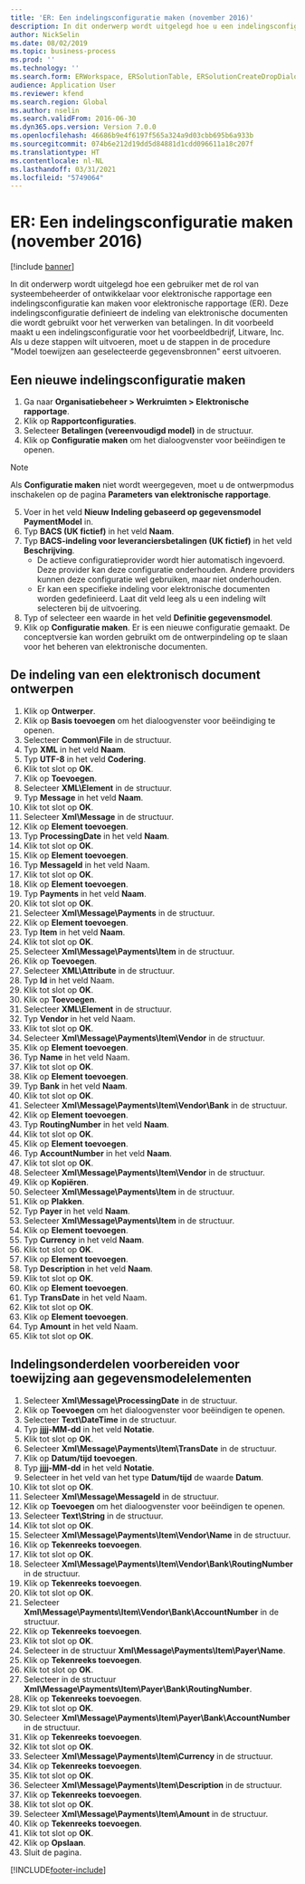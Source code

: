 ```yaml
---
title: 'ER: Een indelingsconfiguratie maken (november 2016)'
description: In dit onderwerp wordt uitgelegd hoe u een indelingsconfiguratie maakt voor Elektronische rapportage (ER).
author: NickSelin
ms.date: 08/02/2019
ms.topic: business-process
ms.prod: ''
ms.technology: ''
ms.search.form: ERWorkspace, ERSolutionTable, ERSolutionCreateDropDialog, EROperationDesigner, ERComponentTypeDropDialog
audience: Application User
ms.reviewer: kfend
ms.search.region: Global
ms.author: nselin
ms.search.validFrom: 2016-06-30
ms.dyn365.ops.version: Version 7.0.0
ms.openlocfilehash: 46686b9e4f6197f565a324a9d03cbb695b6a933b
ms.sourcegitcommit: 074b6e212d19dd5d84881d1cdd096611a18c207f
ms.translationtype: HT
ms.contentlocale: nl-NL
ms.lasthandoff: 03/31/2021
ms.locfileid: "5749064"
---
```

# <a name="er-create-a-format-configuration-november-2016"></a>ER: Een indelingsconfiguratie maken (november 2016)

[!include [banner](../../includes/banner.md)]

In dit onderwerp wordt uitgelegd hoe een gebruiker met de rol van systeembeheerder of ontwikkelaar voor elektronische rapportage een indelingsconfiguratie kan maken voor elektronische rapportage (ER). Deze indelingsconfiguratie definieert de indeling van elektronische documenten die wordt gebruikt voor het verwerken van betalingen. In dit voorbeeld maakt u een indelingsconfiguratie voor het voorbeeldbedrijf, Litware, Inc. Als u deze stappen wilt uitvoeren, moet u de stappen in de procedure "Model toewijzen aan geselecteerde gegevensbronnen" eerst uitvoeren.


## <a name="create-a-new-format-configuration"></a>Een nieuwe indelingsconfiguratie maken
1. Ga naar **Organisatiebeheer > Werkruimten > Elektronische rapportage**.
2. Klik op **Rapportconfiguraties**.
3. Selecteer **Betalingen (vereenvoudigd model)** in de structuur.
4. Klik op **Configuratie maken** om het dialoogvenster voor beëindigen te openen.

 > [!NOTE]
 > Als **Configuratie maken** niet wordt weergegeven, moet u de ontwerpmodus inschakelen op de pagina **Parameters van elektronische rapportage**. 
 
5. Voer in het veld **Nieuw** **Indeling gebaseerd op gegevensmodel PaymentModel** in.
6. Typ **BACS (UK fictief)** in het veld **Naam**.
7. Typ **BACS-indeling voor leveranciersbetalingen (UK fictief)** in het veld **Beschrijving**.
    * De actieve configuratieprovider wordt hier automatisch ingevoerd. Deze provider kan deze configuratie onderhouden. Andere providers kunnen deze configuratie wel gebruiken, maar niet onderhouden.  
    * Er kan een specifieke indeling voor elektronische documenten worden gedefinieerd. Laat dit veld leeg als u een indeling wilt selecteren bij de uitvoering.  
8. Typ of selecteer een waarde in het veld **Definitie gegevensmodel**.
9. Klik op **Configuratie maken**. Er is een nieuwe configuratie gemaakt. De conceptversie kan worden gebruikt om de ontwerpindeling op te slaan voor het beheren van elektronische documenten.  

## <a name="design-the-format-of-an-electronic-document"></a>De indeling van een elektronisch document ontwerpen
1. Klik op **Ontwerper**.
2. Klik op **Basis toevoegen** om het dialoogvenster voor beëindiging te openen.
3. Selecteer **Common\File** in de structuur.
4. Typ **XML** in het veld **Naam**.
5. Typ **UTF-8** in het veld **Codering**.
6. Klik tot slot op **OK**.
7. Klik op **Toevoegen**.
8. Selecteer **XML\Element** in de structuur.
9. Typ **Message** in het veld **Naam**.
10. Klik tot slot op **OK**.
11. Selecteer **Xml\Message** in de structuur.
12. Klik op **Element toevoegen**.
13. Typ **ProcessingDate** in het veld **Naam**.
14. Klik tot slot op **OK**.
15. Klik op **Element toevoegen**.
16. Typ **MessageId** in het veld Naam.
17. Klik tot slot op **OK**.
18. Klik op **Element toevoegen**.
19. Typ **Payments** in het veld **Naam**.
20. Klik tot slot op **OK**.
21. Selecteer **Xml\Message\Payments** in de structuur.
22. Klik op **Element toevoegen**.
23. Typ **Item** in het veld **Naam**.
24. Klik tot slot op **OK**.
25. Selecteer **Xml\Message\Payments\Item** in de structuur.
26. Klik op **Toevoegen**.
27. Selecteer **XML\Attribute** in de structuur.
28. Typ **Id** in het veld Naam.
29. Klik tot slot op **OK**.
30. Klik op **Toevoegen**.
31. Selecteer **XML\Element** in de structuur.
32. Typ **Vendor** in het veld Naam.
33. Klik tot slot op **OK**.
34. Selecteer **Xml\Message\Payments\Item\Vendor** in de structuur.
35. Klik op **Element toevoegen**.
36. Typ **Name** in het veld Naam.
37. Klik tot slot op **OK**.
38. Klik op **Element toevoegen**.
39. Typ **Bank** in het veld **Naam**.
40. Klik tot slot op **OK**.
41. Selecteer **Xml\Message\Payments\Item\Vendor\Bank** in de structuur.
42. Klik op **Element toevoegen**.
43. Typ **RoutingNumber** in het veld **Naam**.
44. Klik tot slot op **OK**.
45. Klik op **Element toevoegen**.
46. Typ **AccountNumber** in het veld **Naam**.
47. Klik tot slot op **OK**.
48. Selecteer **Xml\Message\Payments\Item\Vendor** in de structuur.
49. Klik op **Kopiëren**.
50. Selecteer **Xml\Message\Payments\Item** in de structuur.
51. Klik op **Plakken**.
52. Typ **Payer** in het veld **Naam**.
53. Selecteer **Xml\Message\Payments\Item** in de structuur.
54. Klik op **Element toevoegen**.
55. Typ **Currency** in het veld **Naam**.
56. Klik tot slot op **OK**.
57. Klik op **Element toevoegen**.
58. Typ **Description** in het veld **Naam**.
59. Klik tot slot op **OK**.
60. Klik op **Element toevoegen**.
61. Typ **TransDate** in het veld Naam.
62. Klik tot slot op **OK**.
63. Klik op **Element toevoegen**.
64. Typ **Amount** in het veld Naam.
65. Klik tot slot op **OK**.

## <a name="prepare-format-components-for-mapping-to-data-model-elements"></a>Indelingsonderdelen voorbereiden voor toewijzing aan gegevensmodelelementen
1. Selecteer **Xml\Message\ProcessingDate** in de structuur.
2. Klik op **Toevoegen** om het dialoogvenster voor beëindigen te openen.
3. Selecteer **Text\DateTime** in de structuur.
4. Typ **jjjj-MM-dd** in het veld **Notatie**.
5. Klik tot slot op **OK**.
6. Selecteer **Xml\Message\Payments\Item\TransDate** in de structuur.
7. Klik op **Datum/tijd toevoegen**.
8. Typ **jjjj-MM-dd** in het veld **Notatie**.
9. Selecteer in het veld van het type **Datum/tijd** de waarde **Datum**.
10. Klik tot slot op **OK**.
11. Selecteer **Xml\Message\MessageId** in de structuur.
12. Klik op **Toevoegen** om het dialoogvenster voor beëindigen te openen.
13. Selecteer **Text\String** in de structuur.
14. Klik tot slot op **OK**.
15. Selecteer **Xml\Message\Payments\Item\Vendor\Name** in de structuur.
16. Klik op **Tekenreeks toevoegen**.
17. Klik tot slot op **OK**.
18. Selecteer **Xml\Message\Payments\Item\Vendor\Bank\RoutingNumber** in de structuur.
19. Klik op **Tekenreeks toevoegen**.
20. Klik tot slot op **OK**.
21. Selecteer **Xml\Message\Payments\Item\Vendor\Bank\AccountNumber** in de structuur.
22. Klik op **Tekenreeks toevoegen**.
23. Klik tot slot op **OK**.
24. Selecteer in de structuur **Xml\Message\Payments\Item\Payer\Name**.
25. Klik op **Tekenreeks toevoegen**.
26. Klik tot slot op **OK**.
27. Selecteer in de structuur **Xml\Message\Payments\Item\Payer\Bank\RoutingNumber**.
28. Klik op **Tekenreeks toevoegen**.
29. Klik tot slot op **OK**.
30. Selecteer **Xml\Message\Payments\Item\Payer\Bank\AccountNumber** in de structuur.
31. Klik op **Tekenreeks toevoegen**.
32. Klik tot slot op **OK**.
33. Selecteer **Xml\Message\Payments\Item\Currency** in de structuur.
34. Klik op **Tekenreeks toevoegen**.
35. Klik tot slot op **OK**.
36. Selecteer **Xml\Message\Payments\Item\Description** in de structuur.
37. Klik op **Tekenreeks toevoegen**.
38. Klik tot slot op **OK**.
39. Selecteer **Xml\Message\Payments\Item\Amount** in de structuur.
40. Klik op **Tekenreeks toevoegen**.
41. Klik tot slot op **OK**.
42. Klik op **Opslaan**.
43. Sluit de pagina.



[!INCLUDE[footer-include](../../../../includes/footer-banner.md)]